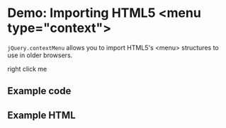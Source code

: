 # Demo: Importing HTML5 &lt;menu type=&quot;context&quot;&gt;

`jQuery.contextMenu` allows you to import HTML5's &lt;menu&gt; structures to use in older browsers. 

<span class="context-menu-one label label-default">right click me</span>

## Example code

<script type="text/javascript" class="showcase">
$(function(){
    $.contextMenu({
        selector: '.context-menu-one', 
        items: $.contextMenu.fromMenu($('#html5menu'))
    });
});
</script>

## Example HTML
<div style="display:none;" class="showcase" data-showcase-import=".context-menu-one"></div>

<menu id="html5menu" type="context" style="display:none" class="showcase">
  <command label="rotate" icon="edit" onclick="alert('rotate')">
  <command label="resize" onclick="alert('resize')">
  <menu label="share">
    <command label="twitter" onclick="alert('twitter')">
    <hr>
    <command label="facebook" onclick="alert('facebook')">
  </menu>
</menu>